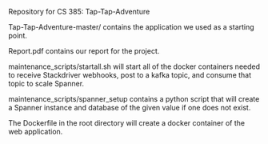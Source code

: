 Repository for CS 385: Tap-Tap-Adventure

Tap-Tap-Adventure-master/ contains the application we used as a starting point.

Report.pdf contains our report for the project.


maintenance_scripts/startall.sh will start all of the docker containers needed to
receive Stackdriver webhooks, post to a kafka topic, and consume that topic to
scale Spanner.

maintenance_scripts/spanner_setup contains a python script that will create a
Spanner instance and database of the given value if one does not exist.

The Dockerfile in the root directory will create a docker container of the web
application.
